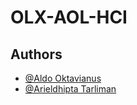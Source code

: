 # OLX-AOL-HCI
## Authors
- [@Aldo Oktavianus](https://github.com/alrette)  
- [@Arieldhipta Tarliman](https://github.com/arieltarliman)

